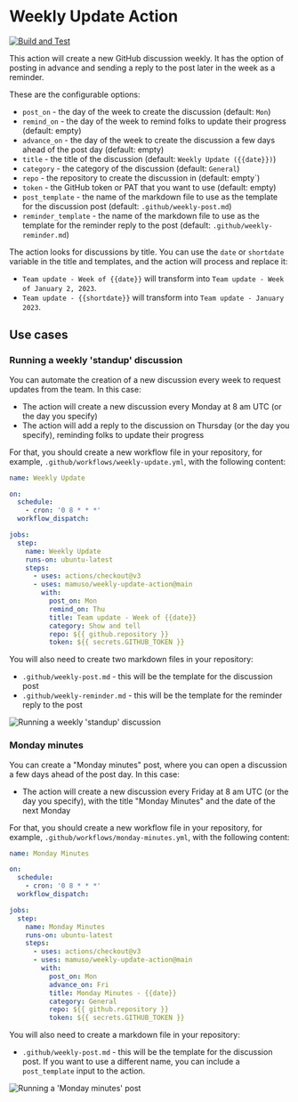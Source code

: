 # Weekly Update Action

[![Build and Test](https://github.com/mamuso/weekly-update-action/actions/workflows/test.yml/badge.svg)](https://github.com/mamuso/weekly-update-action/actions/workflows/test.yml)

This action will create a new GitHub discussion weekly. It has the option of posting in advance and sending a reply to the post later in the week as a reminder.

These are the configurable options:

- `post_on` - the day of the week to create the discussion (default: `Mon`)
- `remind_on` - the day of the week to remind folks to update their progress (default: empty)
- `advance_on` - the day of the week to create the discussion a few days ahead of the post day (default: empty)
- `title` - the title of the discussion (default: `Weekly Update ({{date}})`)
- `category` - the category of the discussion (default: `General`)
- `repo` - the repository to create the discussion in (default: empty`)
- `token` - the GitHub token or PAT that you want to use (default: empty)
- `post_template` - the name of the markdown file to use as the template for the discussion post (default: `.github/weekly-post.md`)
- `reminder_template` - the name of the markdown file to use as the template for the reminder reply to the post (default: `.github/weekly-reminder.md`)

The action looks for discussions by title. You can use the `date` or `shortdate` variable in the title and templates, and the action will process and replace it:

- `Team update - Week of {{date}}` will transform into `Team update - Week of January 2, 2023`.
- `Team update - {{shortdate}}` will transform into `Team update - January 2023`.

## Use cases

### Running a weekly 'standup' discussion

You can automate the creation of a new discussion every week to request updates from the team. In this case:

- The action will create a new discussion every Monday at 8 am UTC (or the day you specify)
- The action will add a reply to the discussion on Thursday (or the day you specify), reminding folks to update their progress

For that, you should create a new workflow file in your repository, for example, `.github/workflows/weekly-update.yml`, with the following content:

```yaml
name: Weekly Update

on:
  schedule:
    - cron: '0 8 * * *'
  workflow_dispatch:

jobs:
  step:
    name: Weekly Update
    runs-on: ubuntu-latest
    steps:
      - uses: actions/checkout@v3
      - uses: mamuso/weekly-update-action@main
        with:
          post_on: Mon
          remind_on: Thu
          title: Team update - Week of {{date}}
          category: Show and tell
          repo: ${{ github.repository }}
          token: ${{ secrets.GITHUB_TOKEN }}
```

You will also need to create two markdown files in your repository:

- `.github/weekly-post.md` - this will be the template for the discussion post
- `.github/weekly-reminder.md` - this will be the template for the reminder reply to the post

![Running a weekly 'standup' discussion](https://user-images.githubusercontent.com/3992/211126881-8e60f290-d56f-4a20-8d3f-bb870d345922.png)

### Monday minutes

You can create a "Monday minutes" post, where you can open a discussion a few days ahead of the post day. In this case:

- The action will create a new discussion every Friday at 8 am UTC (or the day you specify), with the title "Monday Minutes" and the date of the next Monday

For that, you should create a new workflow file in your repository, for example, `.github/workflows/monday-minutes.yml`, with the following content:

```yaml
name: Monday Minutes

on:
  schedule:
    - cron: '0 8 * * *'
  workflow_dispatch:

jobs:
  step:
    name: Monday Minutes
    runs-on: ubuntu-latest
    steps:
      - uses: actions/checkout@v3
      - uses: mamuso/weekly-update-action@main
        with:
          post_on: Mon
          advance_on: Fri
          title: Monday Minutes - {{date}}
          category: General
          repo: ${{ github.repository }}
          token: ${{ secrets.GITHUB_TOKEN }}
```

You will also need to create a markdown file in your repository:

- `.github/weekly-post.md` - this will be the template for the discussion post. If you want to use a different name, you can include a `post_template` input to the action.

![Running a 'Monday minutes' post](https://user-images.githubusercontent.com/3992/211245515-41b8b9f3-e8b3-48c9-8434-64c591267fc9.png)
